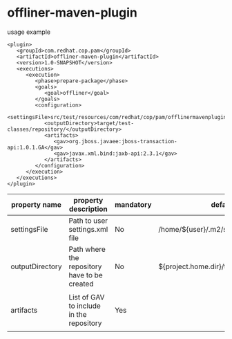 # offliner-maven-plugin

usage example 
```
<plugin>
   <groupId>com.redhat.cop.pam</groupId>
   <artifactId>offliner-maven-plugin</artifactId>
   <version>1.0-SNAPSHOT</version>
   <executions>
      <execution>
         <phase>prepare-package</phase>
         <goals>
            <goal>offliner</goal>
         </goals>
         <configuration>
            <settingsFile>src/test/resources/com/redhat/cop/pam/offlinermavenplugin/settings.xml</settingsFile>
            <outputDirectory>target/test-classes/repository/</outputDirectory>
            <artifacts>
               <gav>org.jboss.javaee:jboss-transaction-api:1.0.1.GA</gav>
               <gav>javax.xml.bind:jaxb-api:2.3.1</gav>
            </artifacts>
         </configuration>
      </execution>
   </executions>
</plugin>
```

|property name|property description|mandatory|default value|property type|property example|
|-------------|--------------------|---------|-------------|-------------|----------------|
|settingsFile|Path to user settings.xml file|No|/home/${user}/.m2/settings.xml|String|src/test/resources/com/redhat/cop/pam/offlinermavenplugin/settings.xml|
|outputDirectory|Path where the repository have to be created|No|${project.home.dir}/target/classes/repository/|String|target/test-classes/repository/|
artifacts|List of GAV to include in the repository|Yes||List<String>|<pre>`<artifacts>`<br/>`<gav>org.jboss.javaee:jboss-transaction-api:1.0.1.GA</gav>`<br/>`<gav>javax.xml.bind:jaxb-api:2.3.1</gav>`<br/>`</artifacts>`</pre>|








